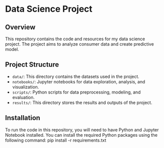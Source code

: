 # Data Science Project

## Overview
This repository contains the code and resources for my data science project. The project aims to analyze consumer data and create predictive model.

## Project Structure
- `data/`: This directory contains the datasets used in the project.
- `notebooks/`: Jupyter notebooks for data exploration, analysis, and visualization.
- `scripts/`: Python scripts for data preprocessing, modeling, and evaluation.
- `results/`: This directory stores the results and outputs of the project.

## Installation
To run the code in this repository, you will need to have Python and Jupyter Notebook installed. You can install the required Python packages using the following command:
pip install -r requirements.txt
